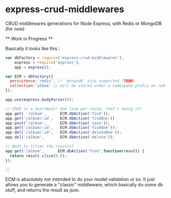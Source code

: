 express-crud-middlewares
========================

CRUD middlewares generations for Node Express, with Redis or MongoDB (for now)

** Work in Progress **

Basically it looks like this :

```javascript
var dbFactory = require('express-crud-middlewares'),
    express = require('express'),
    app = express();  

var ECM = dbFactory({
  persistence:'redis', // 'mongodb' also supported (TODO)
  collection:'album' // will be stored under a namespace prefix on redis
});

app.use(express.bodyParser());

// CRUD in a heartbeat! One line per route, that's doing it!
app.get( '/album',      ECM.dbAction('find'));
app.get('/album/:id',   ECM.dbAction('findOne'))
app.post('/album',      ECM.dbAction('save'));
app.get('/album/:id',   ECM.dbAction('findOne'));
app.del('/album/:id',   ECM.dbAction('deleteOne'));
app.del('/album',       ECM.dbAction('delete'));

// Want to filter the results?
app.get('/album',      ECM.dbAction('find',function(result) { 
  return result.slice(0,5);
});

// 

```
ECM is absolutely not intended to do your model validation or so. It just allows you to generate a "classic" middleware,
which basically do some db stuff, and returns the result as json.
